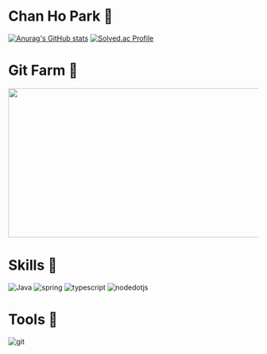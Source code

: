 # Chan Ho Park 🫠

[![Anurag's GitHub stats](https://github-readme-stats.vercel.app/api?username=c-hano&show_icons=true&theme=highcontrast)](https://github.com/anuraghazra/github-readme-stats)
[![Solved.ac Profile](http://mazassumnida.wtf/api/v2/generate_badge?boj=wdq0304)](https://solved.ac/wdq0304/)

# Git Farm 🌱
<a href="https://github.com/devxb/gitanimals">
<img
  src="https://render.gitanimals.org/farms/c-hano"
  width="600"
  height="300"
/>
</a>

# Skills 👏

![Java](https://img.shields.io/badge/Java-007396.svg?&style=for-the-badge&logo=Java&logoColor=white)
![spring](https://img.shields.io/badge/spring-6DB33F.svg?&style=for-the-badge&logo=spring&logoColor=white)
![typescript](https://img.shields.io/badge/typescript-3178C6.svg?&style=for-the-badge&logo=typescript&logoColor=white)
![nodedotjs](https://img.shields.io/badge/nodedotjs-5FA04E.svg?&style=for-the-badge&logo=nodedotjs&logoColor=white)

# Tools 👏

![git](https://img.shields.io/badge/git-F05032.svg?&style=for-the-badge&logo=git&logoColor=white)
